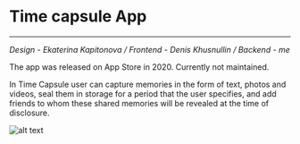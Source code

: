 <h1>Time capsule App</h1>

---

*Design - Ekaterina Kapitonova / Frontend - Denis Khusnullin / Backend - me* 


The app was released on App Store in 2020. Currently not maintained.

In Time Capsule user can capture memories in the form of text, photos and videos, seal them in storage for a period that the user specifies, and add friends to whom these shared memories will be revealed at the time of disclosure.

![alt text](https://mir-s3-cdn-cf.behance.net/project_modules/fs/7d9cdf104217535.5f5e6d083654b.png)

